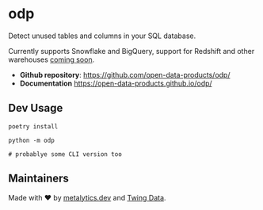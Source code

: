 # odp

<!--
[![Release](https://img.shields.io/github/v/release/open-data-products/odp)](https://img.shields.io/github/v/release/open-data-products/odp)
[![Build status](https://img.shields.io/github/actions/workflow/status/open-data-products/odp/main.yml?branch=main)](https://github.com/open-data-products/odp/actions/workflows/main.yml?query=branch%3Amain)
[![codecov](https://codecov.io/gh/open-data-products/odp/branch/main/graph/badge.svg)](https://codecov.io/gh/open-data-products/odp)
[![Commit activity](https://img.shields.io/github/commit-activity/m/open-data-products/odp)](https://img.shields.io/github/commit-activity/m/open-data-products/odp)
[![License](https://img.shields.io/github/license/open-data-products/odp)](https://img.shields.io/github/license/open-data-products/odp)
-->

Detect unused tables and columns in your SQL database.


Currently supports Snowflake and BigQuery, support for Redshift and other warehouses [coming soon](/open-data-products/odp/issues).

- **Github repository**: <https://github.com/open-data-products/odp/>
- **Documentation** <https://open-data-products.github.io/odp/>

Dev Usage
-----------------

    poetry install

    python -m odp

    # probablye some CLI version too

Maintainers
-----------------

Made with :heart: by [metalytics.dev](https://metalytics.dev) and [Twing Data](https://twingdata.com).

